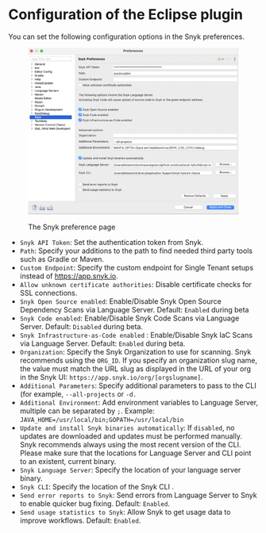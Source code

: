 # Configuration of the Eclipse plugin

You can set the following configuration options in the Snyk preferences.

<figure><img src="../../../.gitbook/assets/image (112) (2) (1) (1) (1) (1) (1) (1) (1) (1) (1) (1) (1) (1) (1) (1).png" alt=""><figcaption><p>The Snyk preference page</p></figcaption></figure>

* `Snyk API Token`: Set the authentication token from Snyk.
* `Path`: Specify your additions to the path to find needed third party tools such as Gradle or Maven.
* `Custom Endpoint`: Specify the custom endpoint for Single Tenant setups instead of https://app.snyk.io.
* `Allow unknown certificate authorities`: Disable certificate checks for SSL connections.
* `Snyk Open Source enabled`: Enable/Disable Snyk Open Source Dependency Scans via Language Server. Default: `Enabled` during beta
* `Snyk Code enabled`: Enable/Disable Snyk Code Scans via Language Server. Default: `Disabled` during beta.
* `Snyk Infrastructure-as-Code enabled` : Enable/Disable Snyk IaC Scans via Language Server. Default: `Enabled` during beta.
* `Organization`: Specify the Snyk Organization to use for scanning. Snyk recommends using the `ORG_ID`. If you specify an organization slug name, the value must match the URL slug as displayed in the URL of your org in the Snyk UI: `https://app.snyk.io/org/[orgslugname]`.
* `Additional Parameters`: Specify additional parameters to pass to the CLI (for example, `--all-projects` or `-d.`
* `Additional Environment`: Add environment variables to Language Server, multiple can be separated by `;`. Example: `JAVA_HOME=/usr/local/bin;GOPATH=/usr/local/bin`
* `Update and install Snyk binaries automatically`: If `disabled`, no updates are downloaded and updates must be performed manually. Snyk recommends always using the most recent version of the CLI. Please make sure that the locations for Language Server and CLI point to an existent, current binary.
* `Snyk Language Server`: Specify the location of your language server binary.
* `Snyk CLI`: Specify the location of the Snyk CLI .
* `Send error reports to Snyk`: Send errors from Language Server to Snyk to enable quicker bug fixing. Default: `Enabled`.
* `Send usage statistics to Snyk`: Allow Snyk to get usage data to improve workflows. Default: `Enabled`.

###
